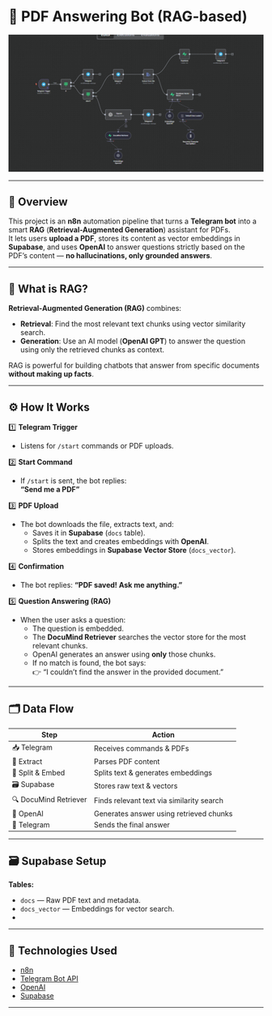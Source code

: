 # 🤖 PDF Answering Bot (RAG-based)

![PDF Answering Bot Workflow](./pdf_answering_sucess.png)

---

## 📌 Overview

This project is an **n8n** automation pipeline that turns a **Telegram bot** into a smart **RAG** (**Retrieval-Augmented Generation**) assistant for PDFs.  
It lets users **upload a PDF**, stores its content as vector embeddings in **Supabase**, and uses **OpenAI** to answer questions strictly based on the PDF’s content — **no hallucinations, only grounded answers**.

---

## 🧩 What is RAG?

**Retrieval-Augmented Generation (RAG)** combines:
- **Retrieval**: Find the most relevant text chunks using vector similarity search.
- **Generation**: Use an AI model (**OpenAI GPT**) to answer the question using only the retrieved chunks as context.

RAG is powerful for building chatbots that answer from specific documents **without making up facts**.

---

## ⚙️ How It Works

1️⃣ **Telegram Trigger**  
- Listens for `/start` commands or PDF uploads.

2️⃣ **Start Command**  
- If `/start` is sent, the bot replies:  
  **“Send me a PDF”**

3️⃣ **PDF Upload**  
- The bot downloads the file, extracts text, and:
  - Saves it in **Supabase** (`docs` table).
  - Splits the text and creates embeddings with **OpenAI**.
  - Stores embeddings in **Supabase Vector Store** (`docs_vector`).

4️⃣ **Confirmation**  
- The bot replies: **“PDF saved! Ask me anything.”**

5️⃣ **Question Answering (RAG)**  
- When the user asks a question:
  - The question is embedded.
  - The **DocuMind Retriever** searches the vector store for the most relevant chunks.
  - OpenAI generates an answer using **only** those chunks.
  - If no match is found, the bot says:  
    👉 “I couldn’t find the answer in the provided document.”

---

## 🗂️ Data Flow

| Step | Action |
|------|--------|
| 📥 Telegram | Receives commands & PDFs |
| 📄 Extract | Parses PDF content |
| 🧩 Split & Embed | Splits text & generates embeddings |
| 🗃️ Supabase | Stores raw text & vectors |
| 🔍 DocuMind Retriever | Finds relevant text via similarity search |
| 🤖 OpenAI | Generates answer using retrieved chunks |
| 📲 Telegram | Sends the final answer |

---

## 🗃️ Supabase Setup

**Tables:**
- `docs` — Raw PDF text and metadata.
- `docs_vector` — Embeddings for vector search.
- 
---

## 🧰 Technologies Used

- [n8n](https://n8n.io)
- [Telegram Bot API](https://core.telegram.org/bots/api)
- [OpenAI](https://openai.com)
- [Supabase](https://supabase.com)

---
